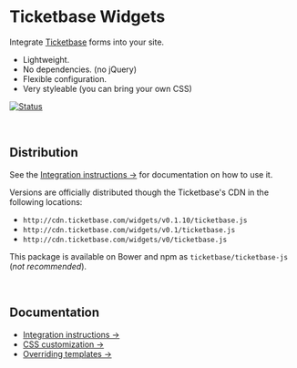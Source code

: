 # Ticketbase Widgets

Integrate [Ticketbase](http://www.ticketbase.com) forms into your site.

 * Lightweight.
 * No dependencies. (no jQuery)
 * Flexible configuration.
 * Very styleable (you can bring your own CSS)

[![Status](http://img.shields.io/travis/ticketbase/ticketbase-js/master.svg?style=flat)](https://travis-ci.org/ticketbase/ticketbase-js "See test builds")

<br>

## Distribution

See the [Integration instructions →](docs/Integration.md) for documentation on how to use it.

Versions are officially distributed though the Ticketbase's CDN in the following locations:

- [](#version) `http://cdn.ticketbase.com/widgets/v0.1.10/ticketbase.js`
- `http://cdn.ticketbase.com/widgets/v0.1/ticketbase.js`
- `http://cdn.ticketbase.com/widgets/v0/ticketbase.js`

This package is available on Bower and npm as `ticketbase/ticketbase-js` (*not recommended*).

<br>

## Documentation

- [Integration instructions →](docs/Integration.md)
- [CSS customization →](docs/CSS_customization.md)
- [Overriding templates →](docs/Overriding_templates.md)

